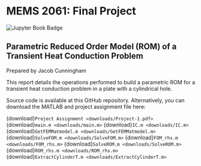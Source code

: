 # MEMS 2061: Final Project

![Jupyter Book Badge](https://jupyterbook.org/badge.svg)

## Parametric Reduced Order Model (ROM) of a Transient Heat Conduction Problem

Prepared by Jacob Cunningham

This report details the operations performed to build a parametric ROM for a transient heat conduction problem in a plate with a cylindrical hole.

Source code is available at this GitHub repository. Alternatively, you can download the MATLAB and project assignment file here:

{download}`Project Assignment <downloads/Project-1.pdf>`
{download}`main.m <downloads/main.m>`
{download}`IC.m <downloads/IC.m>`
{download}`GetFEMMatmodel.m <downloads/GetFEMMatmodel.m>`
{download}`SolveFOM.m <downloads/SolveFOM.m>`
{download}`FOM_rhs.m <downloads/FOM_rhs.m>`
{download}`SolveROM.m <downloads/SolveROM.m>`
{download}`ROM_rhs.m <downloads/ROM_rhs.m>`
{download}`ExtractCylinderT.m <downloads/ExtractCylinderT.m>`

```{tableofcontents}
```